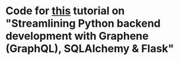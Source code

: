 # Code for [this](https://medium.com/@faridk/streamlining-python-backend-development-with-graphene-graphql-sqlalchemy-flask-a5e18d06c862) tutorial on "Streamlining Python backend development with Graphene (GraphQL), SQLAlchemy & Flask"
